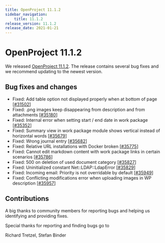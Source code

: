 ```yaml
---
title: OpenProject 11.1.2
sidebar_navigation:
    title: 11.1.2
release_version: 11.1.2
release_date: 2021-01-21
---
```


# OpenProject 11.1.2

We released [OpenProject 11.1.2](https://community.openproject.org/versions/1466).
The release contains several bug fixes and we recommend updating to the newest version.

<!--more-->
## Bug fixes and changes

- Fixed: Add table option not displayed properly when at bottom of page \[[#31502](https://community.openproject.org/wp/31502)\]
- Fixed: .png images keep disappearing from description and from attachments \[[#35180](https://community.openproject.org/wp/35180)\]
- Fixed: Internal error when setting start / end date in work package \[[#35352](https://community.openproject.org/wp/35352)\]
- Fixed: Summary view in work package module shows vertical instead of horizontal words \[[#35679](https://community.openproject.org/wp/35679)\]
- Fixed: Wrong journal entry \[[#35682](https://community.openproject.org/wp/35682)\]
- Fixed: Relative URL installations with Docker broken \[[#35775](https://community.openproject.org/wp/35775)\]
- Fixed: Cannot edit markdown content with work package links in certain scenarios \[[#35786](https://community.openproject.org/wp/35786)\]
- Fixed: 500 on deletion of used document category \[[#35827](https://community.openproject.org/wp/35827)\]
- Fixed: Uninitialized constant Net::LDAP::LdapError \[[#35829](https://community.openproject.org/wp/35829)\]
- Fixed: Incoming email: Priority is not overridable by default \[[#35949](https://community.openproject.org/wp/35949)\]
- Fixed: Conflicting modifications error when uploading images in WP description \[[#35957](https://community.openproject.org/wp/35957)\]

## Contributions
A big thanks to community members for reporting bugs and helping us identifying and providing fixes.

Special thanks for reporting and finding bugs go to

Richard Tretzel, Stefan Binder
